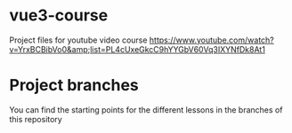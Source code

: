 # vue3-course
Project files for youtube video course https://www.youtube.com/watch?v=YrxBCBibVo0&amp;list=PL4cUxeGkcC9hYYGbV60Vq3IXYNfDk8At1
# Project branches
You can find the starting points for the different lessons in the branches of this repository
